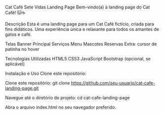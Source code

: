 Cat Café Sete Vidas Landing Page
Bem-vindo(a) à landing page do Cat Café! 🐱☕️

Descrição
Esta é uma landing page para um Cat Café fictício, criada para fins didáticos. Uma experiência única e relaxante para todos os amantes de gatos e café.

Telas
Banner Principal
Serviços
Menu
Mascotes
Reservas
Extra: cursor de patinha no hover

Tecnologias Utilizadas
HTML5
CSS3
JavaScript
Bootstrap (opcional, se aplicável)

Instalação e Uso
Clone este repositório:

Clone este repositório:
git clone https://github.com/seu-usuario/cat-cafe-landing-page.git

Navegue até o diretório do projeto:
cd cat-cafe-landing-page

Abra o arquivo index.html no seu navegador preferido.
